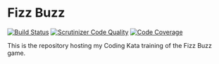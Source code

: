 Fizz Buzz
=========

[![Build Status](https://travis-ci.org/gnutix/kata-fizzbuzz.png?branch=master)](https://travis-ci.org/gnutix/kata-fizzbuzz)
[![Scrutinizer Code Quality](https://scrutinizer-ci.com/g/gnutix/kata-fizzbuzz/badges/quality-score.png?s=577ec95dd97c7b58ca9a1364790d133f3d192cb6)](https://scrutinizer-ci.com/g/gnutix/kata-fizzbuzz/)
[![Code Coverage](https://scrutinizer-ci.com/g/gnutix/kata-fizzbuzz/badges/coverage.png?s=5c408ef081a5cd3858d7bcf1cb90d4d556167c7a)](https://scrutinizer-ci.com/g/gnutix/kata-fizzbuzz/)

This is the repository hosting my Coding Kata training of the Fizz Buzz game.
